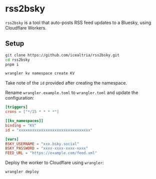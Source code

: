 # rss2bsky

`rss2bsky` is a tool that auto-posts RSS feed updates to a Bluesky, using Cloudflare Workers.

## Setup 

```bash
git clone https://github.com/icealtria/rss2bsky.git
cd rss2bsky
pnpm i
```

```bash
wrangler kv namespace create KV
```

Take note of the `id` provided after creating the namespace.

Rename `wrangler.example.toml` to `wrangler.toml` and update the configuration:

```toml
[triggers]
crons = ["*/15 * * * *"]

[[kv_namespaces]]
binding = "KV"
id = "xxxxxxxxxxxxxxxxxxxxxxxxxxxxxxxx"

[vars]
BSKY_USERNAME = "xxx.bsky.social"
BSKY_PASSWORD = "xxxx-xxxx-xxxx-xxxx"
FEED_URL = "https://example.com/feed.xml"
```

Deploy the worker to Cloudflare using `wrangler`:

```bash
wrangler deploy
```
